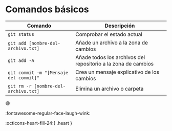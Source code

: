 # Comandos básicos

| Comando | Descripción |
| ------- | ----------- |
| `git status` | Comprobar el estado actual |
| `git add [nombre-del-archivo.txt]` | Añade un archivo a la zona de cambios |
| `git add -A` | Añade todos los archivos del repositorio a la zona de cambios |
| `git commit -m "[Mensaje del commit]"` | Crea un mensaje explicativo de los cambios |
| `git rm -r [nombre-del-archivo.txt]` | Elimina un archivo o carpeta |

:smile: 

:fontawesome-regular-face-laugh-wink:

:octicons-heart-fill-24:{ .heart }